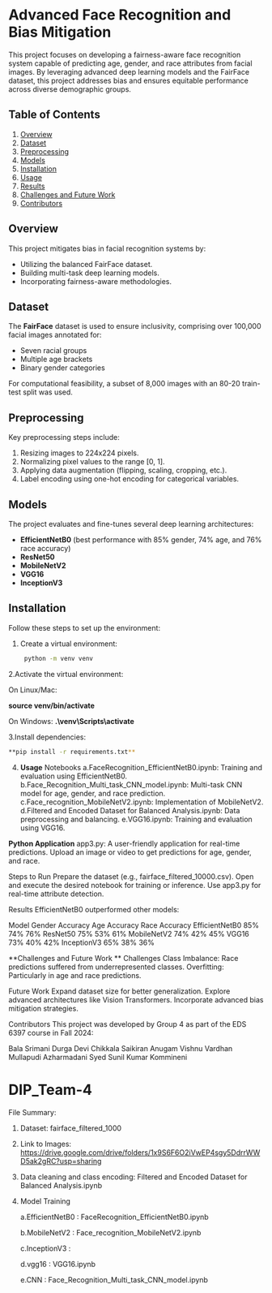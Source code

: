 # Advanced Face Recognition and Bias Mitigation

This project focuses on developing a fairness-aware face recognition system capable of predicting age, gender, and race attributes from facial images. By leveraging advanced deep learning models and the FairFace dataset, this project addresses bias and ensures equitable performance across diverse demographic groups.

## Table of Contents

1. [Overview](#overview)
2. [Dataset](#dataset)
3. [Preprocessing](#preprocessing)
4. [Models](#models)
5. [Installation](#installation)
6. [Usage](#usage)
7. [Results](#results)
8. [Challenges and Future Work](#challenges-and-future-work)
9. [Contributors](#contributors)

## Overview

This project mitigates bias in facial recognition systems by:

- Utilizing the balanced FairFace dataset.
- Building multi-task deep learning models.
- Incorporating fairness-aware methodologies.

## Dataset

The **FairFace** dataset is used to ensure inclusivity, comprising over 100,000 facial images annotated for:

- Seven racial groups
- Multiple age brackets
- Binary gender categories

For computational feasibility, a subset of 8,000 images with an 80-20 train-test split was used.

## Preprocessing

Key preprocessing steps include:

1. Resizing images to 224x224 pixels.
2. Normalizing pixel values to the range [0, 1].
3. Applying data augmentation (flipping, scaling, cropping, etc.).
4. Label encoding using one-hot encoding for categorical variables.

## Models

The project evaluates and fine-tunes several deep learning architectures:

- **EfficientNetB0** (best performance with 85% gender, 74% age, and 76% race accuracy)
- **ResNet50**
- **MobileNetV2**
- **VGG16**
- **InceptionV3**

## Installation

Follow these steps to set up the environment:

1. Create a virtual environment:
   ```bash
    python -m venv venv

2.Activate the virtual environment:

On Linux/Mac:

**source venv/bin/activate**

On Windows:
**.\venv\Scripts\activate**

3.Install dependencies:
```bash
**pip install -r requirements.txt**
```

4. **Usage**
Notebooks
a.FaceRecognition_EfficientNetB0.ipynb: Training and evaluation using EfficientNetB0.
b.Face_Recognition_Multi_task_CNN_model.ipynb: Multi-task CNN model for age, gender, and race prediction.
c.Face_recognition_MobileNetV2.ipynb: Implementation of MobileNetV2.
d.Filtered and Encoded Dataset for Balanced Analysis.ipynb: Data preprocessing and balancing.
e.VGG16.ipynb: Training and evaluation using VGG16.

**Python Application**
app3.py: A user-friendly application for real-time predictions. Upload an image or video to get predictions for age, gender, and race.

Steps to Run
Prepare the dataset (e.g., fairface_filtered_10000.csv).
Open and execute the desired notebook for training or inference.
Use app3.py for real-time attribute detection.


Results
EfficientNetB0 outperformed other models:

Model	Gender Accuracy	Age Accuracy	Race Accuracy
EfficientNetB0	85%	   74%	            76%
ResNet50	      75%	   53%               61%
MobileNetV2	   74%	   42%	            45%
VGG16	         73%	   40%	            42%
InceptionV3	   65%	   38%	            36%

**Challenges and Future Work
**
Challenges
Class Imbalance: Race predictions suffered from underrepresented classes.
Overfitting: Particularly in age and race predictions.

Future Work
Expand dataset size for better generalization.
Explore advanced architectures like Vision Transformers.
Incorporate advanced bias mitigation strategies.

Contributors
This project was developed by Group 4 as part of the EDS 6397 course in Fall 2024:

Bala Srimani Durga Devi Chikkala
Saikiran Anugam
Vishnu Vardhan Mullapudi
Azharmadani Syed
Sunil Kumar Kommineni





# DIP_Team-4

File Summary:
1. Dataset: fairface_filtered_1000
2. Link to Images: https://drive.google.com/drive/folders/1x9S6F6O2iVwEP4sgy5DdrrWWD5ak2gRC?usp=sharing
3. Data cleaning and class encoding: Filtered and Encoded Dataset for Balanced Analysis.ipynb
4. Model Training

   a.EfficientNetB0 : FaceRecognition_EfficientNetB0.ipynb


    b.MobileNetV2 : Face_recognition_MobileNetV2.ipynb


    c.InceptionV3 :


    d.vgg16 : VGG16.ipynb


    e.CNN : Face_Recognition_Multi_task_CNN_model.ipynb



